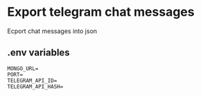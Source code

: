 # Export telegram chat messages

Ecport chat messages into json

## .env variables
```
MONGO_URL=
PORT=
TELEGRAM_API_ID=
TELEGRAM_API_HASH=
```